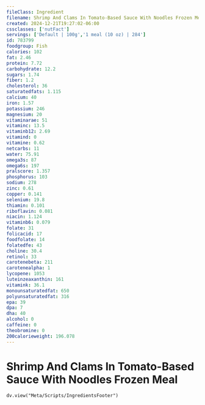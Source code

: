 ```yaml
---
fileClass: Ingredient
filename: Shrimp And Clams In Tomato-Based Sauce With Noodles Frozen Meal
created: 2024-12-21T19:27:02-06:00
cssclasses: ['nutFact']
servings: ['Default | 100g','1 meal (10 oz) | 284']
id: 783799
foodgroup: Fish
calories: 102
fat: 2.46
protein: 7.72
carbohydrate: 12.2
sugars: 1.74
fiber: 1.2
cholesterol: 36
saturatedfats: 1.115
calcium: 40
iron: 1.57
potassium: 246
magnesium: 20
vitaminarae: 51
vitaminc: 13.5
vitaminb12: 2.69
vitamind: 0
vitamine: 0.62
netcarbs: 11
water: 75.91
omega3s: 87
omega6s: 197
pralscore: 1.357
phosphorus: 103
sodium: 278
zinc: 0.61
copper: 0.141
selenium: 19.8
thiamin: 0.101
riboflavin: 0.081
niacin: 1.124
vitaminb6: 0.079
folate: 31
folicacid: 17
foodfolate: 14
folatedfe: 43
choline: 30.4
retinol: 33
carotenebeta: 211
carotenealpha: 1
lycopene: 1053
luteinzeaxanthin: 161
vitamink: 36.1
monounsaturatedfat: 650
polyunsaturatedfat: 316
epa: 39
dpa: 7
dha: 40
alcohol: 0
caffeine: 0
theobromine: 0
200calorieweight: 196.078
---
```


# Shrimp And Clams In Tomato-Based Sauce With Noodles Frozen Meal

```dataviewjs
dv.view("Meta/Scripts/IngredientsFooter")
```